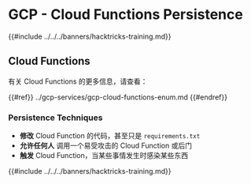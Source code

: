 # GCP - Cloud Functions Persistence

{{#include ../../../banners/hacktricks-training.md}}

## Cloud Functions

有关 Cloud Functions 的更多信息，请查看：

{{#ref}}
../gcp-services/gcp-cloud-functions-enum.md
{{#endref}}

### Persistence Techniques

- **修改** Cloud Function 的代码，甚至只是 `requirements.txt`
- **允许任何人** 调用一个易受攻击的 Cloud Function 或后门
- **触发** Cloud Function，当某些事情发生时感染某些东西

{{#include ../../../banners/hacktricks-training.md}}
